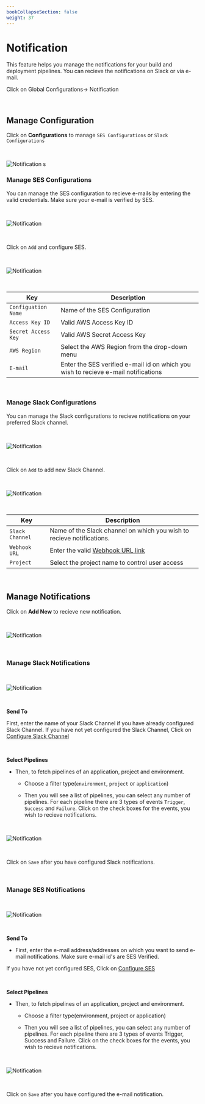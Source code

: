 ```yaml
---
bookCollapseSection: false
weight: 37
---
```


# Notification

This feature helps you manage the notifications for your build and deployment pipelines. You can recieve the notifications on Slack or via e-mail.

Click on Global Configurations-> Notification

<br />

## Manage Configuration

Click on **Configurations** to manage `SES Configurations` or `Slack Configurations`

&nbsp;&nbsp;

![Notification](../not2.jpg  "Notification")
s
&nbsp;&nbsp;

### Manage SES Configurations

You can manage the SES configuration to recieve e-mails by entering the valid credentials. Make sure your e-mail is verified by SES. 

&nbsp;&nbsp;

![Notification](../not1.jpg  "Notification")

<br />

Click on `Add` and configure SES.

&nbsp;&nbsp;

![Notification](../not3.jpg  "Notification")

&nbsp;&nbsp;

Key | Description
----|----
`Configuation Name` | Name of the SES Configuration 
`Access Key ID` | Valid AWS Access Key ID
`Secret Access Key` | Valid AWS Secret Access Key
`AWS Region` | Select the AWS Region from the drop-down menu 
`E-mail`     | Enter the SES verified e-mail id on which you wish to recieve e-mail notifications

&nbsp;&nbsp;

### Manage Slack Configurations

You can manage the Slack configurations to recieve notifications on your preferred Slack channel.

&nbsp;&nbsp;

![Notification](../not4.jpg "Notification")


<br />

Click on `Add` to add new Slack Channel.

&nbsp;&nbsp;

![Notification](../not5.jpg  "Notification")

&nbsp;&nbsp;

Key | Description
----|----
`Slack Channel` | Name of the Slack channel on which you wish to recieve notifications.
`Webhook URL` | Enter the valid [Webhook URL link](https://slack.com/intl/en-gb/help/articles/115005265063-Incoming-webhooks-for-Slack) 
`Project` | Select the project name to control user access

&nbsp;&nbsp;

## Manage Notifications

Click on **Add New** to recieve new notification.

&nbsp;&nbsp;

![Notification](../notifi7.jpg  "Notification")

&nbsp;&nbsp;

### Manage Slack Notifications

&nbsp;&nbsp;

![Notification](../notifi6.jpg  "Notification")

&nbsp;&nbsp;

**Send To**

First, enter the name of your Slack Channel if you have already configured Slack Channel. 
If you have not yet configured the Slack Channel, Click on [Configure Slack Channel](https://docs.devtron.ai/docs/reference/manage-notifications/#manage-slack-configurations)

<br />

**Select Pipelines**

* Then, to fetch pipelines of an application, project and environment.

   * Choose a filter type(`environment`, `project` or `application`)

   * Then you will see a list of pipelines, you can select any number of pipelines. For each pipeline there are 3 types of events `Trigger`, `Success` and `Failure`. Click on the check boxes for the events, you wish to recieve notifications. 

&nbsp;&nbsp;

![Notification](../not10.jpg  "Notification")

<br />

Click on `Save` after you have configured Slack notifications. 

<br />

### Manage SES Notifications

&nbsp;&nbsp;

![Notification](../notifi6.jpg  "Notification")

&nbsp;&nbsp;

**Send To**

* First, enter the e-mail address/addresses on which you want to send e-mail notifications. Make sure e-mail id's are SES Verified.

If you have not yet configured SES, Click on [Configure SES](https://docs.devtron.ai/docs/reference/manage-notifications/#manage-ses-configurations)

<br />

**Select Pipelines**

* Then, to fetch pipelines of an application, project and environment.

   * Choose a filter type(environment, project or application)

   * Then you will see a list of pipelines, you can select any number of pipelines. For each pipeline there are 3 types of events Trigger, Success and Failure. Click on the check boxes for the events, you wish to recieve notifications. 

&nbsp;&nbsp;

![Notification](../not9.jpg  "Notification")

<br />

Click on `Save` after you have configured the e-mail notification.


